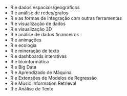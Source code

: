 - R e dados espaciais/geográficos
- R e análise de redes/grafos
- R e as formas de integração com outras ferramentas
- R e visualização de dados
- R e visualização 3D
- R e análise de dados financeiros
- R e animações
- R e ecologia
- R e mineração de texto
- R e dashboards interativas
- R e bioinformática
- R e Big Data
- R e Aprendizado de Máquina
- R e Extensões de Modelos de Regressão
- R e Music Information Retrieval 
- R e Análise de Texto
